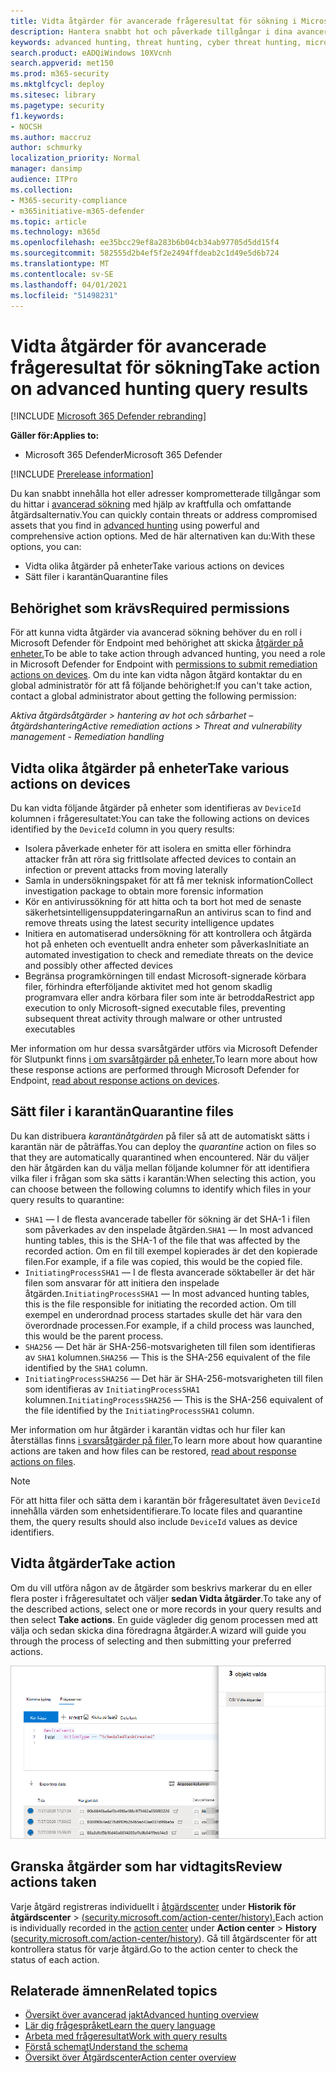 ```yaml
---
title: Vidta åtgärder för avancerade frågeresultat för sökning i Microsoft 365 Defender
description: Hantera snabbt hot och påverkade tillgångar i dina avancerade frågeresultat för sökning
keywords: advanced hunting, threat hunting, cyber threat hunting, microsoft threat protection, microsoft 365, mtp, m365, search, query, telemetry, take action
search.product: eADQiWindows 10XVcnh
search.appverid: met150
ms.prod: m365-security
ms.mktglfcycl: deploy
ms.sitesec: library
ms.pagetype: security
f1.keywords:
- NOCSH
ms.author: maccruz
author: schmurky
localization_priority: Normal
manager: dansimp
audience: ITPro
ms.collection:
- M365-security-compliance
- m365initiative-m365-defender
ms.topic: article
ms.technology: m365d
ms.openlocfilehash: ee35bcc29ef8a283b6b04cb34ab97705d5dd15f4
ms.sourcegitcommit: 582555d2b4ef5f2e2494ffdeab2c1d49e5d6b724
ms.translationtype: MT
ms.contentlocale: sv-SE
ms.lasthandoff: 04/01/2021
ms.locfileid: "51498231"
---
```

# <a name="take-action-on-advanced-hunting-query-results"></a><span data-ttu-id="074ad-104">Vidta åtgärder för avancerade frågeresultat för sökning</span><span class="sxs-lookup"><span data-stu-id="074ad-104">Take action on advanced hunting query results</span></span>

[!INCLUDE [Microsoft 365 Defender rebranding](../includes/microsoft-defender.md)]


<span data-ttu-id="074ad-105">**Gäller för:**</span><span class="sxs-lookup"><span data-stu-id="074ad-105">**Applies to:**</span></span>
- <span data-ttu-id="074ad-106">Microsoft 365 Defender</span><span class="sxs-lookup"><span data-stu-id="074ad-106">Microsoft 365 Defender</span></span>

[!INCLUDE [Prerelease information](../includes/prerelease.md)]

<span data-ttu-id="074ad-107">Du kan snabbt innehålla hot eller adresser komprometterade tillgångar som du hittar i [avancerad sökning](advanced-hunting-overview.md) med hjälp av kraftfulla och omfattande åtgärdsalternativ.</span><span class="sxs-lookup"><span data-stu-id="074ad-107">You can quickly contain threats or address compromised assets that you find in [advanced hunting](advanced-hunting-overview.md) using powerful and comprehensive action options.</span></span> <span data-ttu-id="074ad-108">Med de här alternativen kan du:</span><span class="sxs-lookup"><span data-stu-id="074ad-108">With these options, you can:</span></span>

- <span data-ttu-id="074ad-109">Vidta olika åtgärder på enheter</span><span class="sxs-lookup"><span data-stu-id="074ad-109">Take various actions on devices</span></span>
- <span data-ttu-id="074ad-110">Sätt filer i karantän</span><span class="sxs-lookup"><span data-stu-id="074ad-110">Quarantine files</span></span>

## <a name="required-permissions"></a><span data-ttu-id="074ad-111">Behörighet som krävs</span><span class="sxs-lookup"><span data-stu-id="074ad-111">Required permissions</span></span>
<span data-ttu-id="074ad-112">För att kunna vidta åtgärder via avancerad sökning behöver du en roll i Microsoft Defender för Endpoint med behörighet att skicka [åtgärder på enheter.](/windows/security/threat-protection/microsoft-defender-atp/user-roles#permission-options)</span><span class="sxs-lookup"><span data-stu-id="074ad-112">To be able to take action through advanced hunting, you need a role in Microsoft Defender for Endpoint with [permissions to submit remediation actions on devices](/windows/security/threat-protection/microsoft-defender-atp/user-roles#permission-options).</span></span> <span data-ttu-id="074ad-113">Om du inte kan vidta någon åtgärd kontaktar du en global administratör för att få följande behörighet:</span><span class="sxs-lookup"><span data-stu-id="074ad-113">If you can't take action, contact a global administrator about getting the following permission:</span></span>

<span data-ttu-id="074ad-114">*Aktiva åtgärdsåtgärder > hantering av hot och sårbarhet – åtgärdshantering*</span><span class="sxs-lookup"><span data-stu-id="074ad-114">*Active remediation actions > Threat and vulnerability management - Remediation handling*</span></span>

## <a name="take-various-actions-on-devices"></a><span data-ttu-id="074ad-115">Vidta olika åtgärder på enheter</span><span class="sxs-lookup"><span data-stu-id="074ad-115">Take various actions on devices</span></span>
<span data-ttu-id="074ad-116">Du kan vidta följande åtgärder på enheter som identifieras av `DeviceId` kolumnen i frågeresultatet:</span><span class="sxs-lookup"><span data-stu-id="074ad-116">You can take the following actions on devices identified by the `DeviceId` column in you query results:</span></span>

- <span data-ttu-id="074ad-117">Isolera påverkade enheter för att isolera en smitta eller förhindra attacker från att röra sig fritt</span><span class="sxs-lookup"><span data-stu-id="074ad-117">Isolate affected devices to contain an infection or prevent attacks from moving laterally</span></span>
- <span data-ttu-id="074ad-118">Samla in undersökningspaket för att få mer teknisk information</span><span class="sxs-lookup"><span data-stu-id="074ad-118">Collect investigation package to obtain more forensic information</span></span>
- <span data-ttu-id="074ad-119">Kör en antivirussökning för att hitta och ta bort hot med de senaste säkerhetsintelligensuppdateringarna</span><span class="sxs-lookup"><span data-stu-id="074ad-119">Run an antivirus scan to find and remove threats using the latest security intelligence updates</span></span>
- <span data-ttu-id="074ad-120">Initiera en automatiserad undersökning för att kontrollera och åtgärda hot på enheten och eventuellt andra enheter som påverkas</span><span class="sxs-lookup"><span data-stu-id="074ad-120">Initiate an automated investigation to check and remediate threats on the device and possibly other affected devices</span></span>
- <span data-ttu-id="074ad-121">Begränsa programkörningen till endast Microsoft-signerade körbara filer, förhindra efterföljande aktivitet med hot genom skadlig programvara eller andra körbara filer som inte är betrodda</span><span class="sxs-lookup"><span data-stu-id="074ad-121">Restrict app execution to only Microsoft-signed executable files, preventing subsequent threat activity through malware or other untrusted executables</span></span>

<span data-ttu-id="074ad-122">Mer information om hur dessa svarsåtgärder utförs via Microsoft Defender för Slutpunkt finns [i om svarsåtgärder på enheter.](/windows/security/threat-protection/microsoft-defender-atp/respond-machine-alerts)</span><span class="sxs-lookup"><span data-stu-id="074ad-122">To learn more about how these response actions are performed through Microsoft Defender for Endpoint, [read about response actions on devices](/windows/security/threat-protection/microsoft-defender-atp/respond-machine-alerts).</span></span>
   
## <a name="quarantine-files"></a><span data-ttu-id="074ad-123">Sätt filer i karantän</span><span class="sxs-lookup"><span data-stu-id="074ad-123">Quarantine files</span></span>
<span data-ttu-id="074ad-124">Du kan distribuera *karantänåtgärden* på filer så att de automatiskt sätts i karantän när de påträffas.</span><span class="sxs-lookup"><span data-stu-id="074ad-124">You can deploy the *quarantine* action on files so that they are automatically quarantined when encountered.</span></span> <span data-ttu-id="074ad-125">När du väljer den här åtgärden kan du välja mellan följande kolumner för att identifiera vilka filer i frågan som ska sätts i karantän:</span><span class="sxs-lookup"><span data-stu-id="074ad-125">When selecting this action, you can choose between the following columns to identify which files in your query results to quarantine:</span></span>

- <span data-ttu-id="074ad-126">`SHA1` — I de flesta avancerade tabeller för sökning är det SHA-1 i filen som påverkades av den inspelade åtgärden.</span><span class="sxs-lookup"><span data-stu-id="074ad-126">`SHA1` — In most advanced hunting tables, this is the SHA-1 of the file that was affected by the recorded action.</span></span> <span data-ttu-id="074ad-127">Om en fil till exempel kopierades är det den kopierade filen.</span><span class="sxs-lookup"><span data-stu-id="074ad-127">For example, if a file was copied, this would be the copied file.</span></span>
- <span data-ttu-id="074ad-128">`InitiatingProcessSHA1` — I de flesta avancerade söktabeller är det här filen som ansvarar för att initiera den inspelade åtgärden.</span><span class="sxs-lookup"><span data-stu-id="074ad-128">`InitiatingProcessSHA1` — In most advanced hunting tables, this is the file responsible for initiating the recorded action.</span></span> <span data-ttu-id="074ad-129">Om till exempel en underordnad process startades skulle det här vara den överordnade processen.</span><span class="sxs-lookup"><span data-stu-id="074ad-129">For example, if a child process was launched, this would be the parent process.</span></span> 
- <span data-ttu-id="074ad-130">`SHA256` — Det här är SHA-256-motsvarigheten till filen som identifieras av `SHA1` kolumnen.</span><span class="sxs-lookup"><span data-stu-id="074ad-130">`SHA256` — This is the SHA-256 equivalent of the file identified by the `SHA1` column.</span></span>
- <span data-ttu-id="074ad-131">`InitiatingProcessSHA256` — Det här är SHA-256-motsvarigheten till filen som identifieras av `InitiatingProcessSHA1` kolumnen.</span><span class="sxs-lookup"><span data-stu-id="074ad-131">`InitiatingProcessSHA256` — This is the SHA-256 equivalent of the file identified by the `InitiatingProcessSHA1` column.</span></span>

<span data-ttu-id="074ad-132">Mer information om hur åtgärder i karantän vidtas och hur filer kan återställas finns [i svarsåtgärder på filer.](/windows/security/threat-protection/microsoft-defender-atp/respond-file-alerts)</span><span class="sxs-lookup"><span data-stu-id="074ad-132">To learn more about how quarantine actions are taken and how files can be restored, [read about response actions on files](/windows/security/threat-protection/microsoft-defender-atp/respond-file-alerts).</span></span>

>[!NOTE]
><span data-ttu-id="074ad-133">För att hitta filer och sätta dem i karantän bör frågeresultatet även `DeviceId` innehålla värden som enhetsidentifierare.</span><span class="sxs-lookup"><span data-stu-id="074ad-133">To locate files and quarantine them, the query results should also include `DeviceId` values as device identifiers.</span></span>  

## <a name="take-action"></a><span data-ttu-id="074ad-134">Vidta åtgärder</span><span class="sxs-lookup"><span data-stu-id="074ad-134">Take action</span></span>
<span data-ttu-id="074ad-135">Om du vill utföra någon av de åtgärder som beskrivs markerar du en eller flera poster i frågeresultatet och väljer **sedan Vidta åtgärder**.</span><span class="sxs-lookup"><span data-stu-id="074ad-135">To take any of the described actions, select one or more records in your query results and then select **Take actions**.</span></span> <span data-ttu-id="074ad-136">En guide vägleder dig genom processen med att välja och sedan skicka dina föredragna åtgärder.</span><span class="sxs-lookup"><span data-stu-id="074ad-136">A wizard will guide you through the process of selecting and then submitting your preferred actions.</span></span>

![Bild av markerad post med panel för att kontrollera posten](../../media/mtp-ah/ah-take-actions.png)

## <a name="review-actions-taken"></a><span data-ttu-id="074ad-138">Granska åtgärder som har vidtagits</span><span class="sxs-lookup"><span data-stu-id="074ad-138">Review actions taken</span></span>
<span data-ttu-id="074ad-139">Varje åtgärd registreras individuellt i [åtgärdscenter](m365d-action-center.md) under **Historik för åtgärdscenter**  >   [(security.microsoft.com/action-center/history).](https://security.microsoft.com/action-center/history)</span><span class="sxs-lookup"><span data-stu-id="074ad-139">Each action is individually recorded in the [action center](m365d-action-center.md) under **Action center** > **History** ([security.microsoft.com/action-center/history](https://security.microsoft.com/action-center/history)).</span></span> <span data-ttu-id="074ad-140">Gå till åtgärdscenter för att kontrollera status för varje åtgärd.</span><span class="sxs-lookup"><span data-stu-id="074ad-140">Go to the action center to check the status of each action.</span></span>
 
## <a name="related-topics"></a><span data-ttu-id="074ad-141">Relaterade ämnen</span><span class="sxs-lookup"><span data-stu-id="074ad-141">Related topics</span></span>
- [<span data-ttu-id="074ad-142">Översikt över avancerad jakt</span><span class="sxs-lookup"><span data-stu-id="074ad-142">Advanced hunting overview</span></span>](advanced-hunting-overview.md)
- [<span data-ttu-id="074ad-143">Lär dig frågespråket</span><span class="sxs-lookup"><span data-stu-id="074ad-143">Learn the query language</span></span>](advanced-hunting-query-language.md)
- [<span data-ttu-id="074ad-144">Arbeta med frågeresultat</span><span class="sxs-lookup"><span data-stu-id="074ad-144">Work with query results</span></span>](advanced-hunting-query-results.md)
- [<span data-ttu-id="074ad-145">Förstå schemat</span><span class="sxs-lookup"><span data-stu-id="074ad-145">Understand the schema</span></span>](advanced-hunting-schema-tables.md)
- [<span data-ttu-id="074ad-146">Översikt över Åtgärdscenter</span><span class="sxs-lookup"><span data-stu-id="074ad-146">Action center overview</span></span>](m365d-action-center.md)
